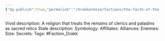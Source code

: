 ```yaml
---
{"dg-publish":true,"permalink":"/drakkenheim/factions/the-faith-of-the-sacred-flame/","noteIcon":""}
---
```


Vivid description: A religion that treats the remains of clerics and paladins as sacred relics
Stale description: 
Symbology: 
Affiliates: 
Alliances: 
Enemies: 
Size: 
Secrets: 
Tags: #Faction_Drakk 